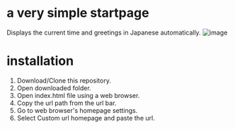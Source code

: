 # a very simple startpage
Displays the current time and greetings in Japanese automatically.
![image](https://github.com/asephudori/startpage/assets/88381571/a379540b-0b34-4027-ad6a-7ebff8fca1b8)


# installation
1. Download/Clone this repository.
2. Open downloaded folder.
3. Open index.html file using a web browser.
4. Copy the url path from the url bar.
5. Go to web browser's homepage settings.
6. Select Custom url homepage and paste the url.
